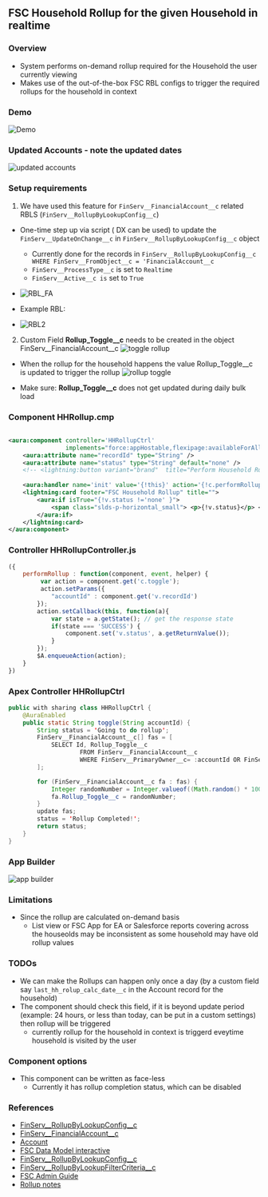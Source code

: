## FSC Household Rollup for the given Household in realtime

### Overview
- System performs on-demand rollup required for the Household the user currently viewing
- Makes use of the out-of-the-box FSC RBL configs to trigger the required rollups for the household in context 


 
### Demo
![Demo](img/HH-Rollup-2.gif)

### Updated Accounts - note the updated dates
![updated accounts](img/account-update-1.png)


### Setup requirements

1. We have used this feature for ```FinServ__FinancialAccount__c``` related RBLS (```FinServ__RollupByLookupConfig__c```)

- One-time step up via script ( DX can be used) to update the ```FinServ__UpdateOnChange__c``` in ```FinServ__RollupByLookupConfig__c``` object
    - Currently done for the records in ```FinServ__RollupByLookupConfig__c WHERE FinServ__FromObject__c = 'FinancialAccount__c```   
    - ```FinServ__ProcessType__c``` is set to ```Realtime```
    - ```FinServ__Active__c is``` set to ```True```

- ![RBL_FA](img/RBL-config-FA-1.png)

- Example RBL:
- ![RBL2](img/rbl-2.png)

2. Custom Field **Rollup_Toggle__c** needs to be created in the object FinServ__FinancialAccount__c
![toggle rollup](img/fa-field-rolluptoggle.png)


- When the rollup for the household happens the value Rollup_Toggle__c is updated to trigger the rollup 
![rollup toggle](img/toggled-values-1.png) 

- Make sure: **Rollup_Toggle__c** does not get updated during daily bulk load 

### Component  HHRollup.cmp

```xml

<aura:component controller='HHRollupCtrl'
                implements="force:appHostable,flexipage:availableForAllPageTypes,flexipage:availableForRecordHome,force:hasRecordId,forceCommunity:availableForAllPageTypes,force:lightningQuickAction" access="global" >
    <aura:attribute name="recordId" type="String" />
    <aura:attribute name="status" type="String" default="none" />
    <!-- <lightning:button variant="brand"  title="Perform Household Rollup "  label="Perform Household Rollup" onclick="{! c.performRollup }"/> -->
    
    <aura:handler name='init' value='{!this}' action='{!c.performRollup}' description = 'Performs Household Rollup' />
    <lightning:card footer="FSC Household Rollup" title="">
        <aura:if isTrue="{!v.status !='none' }">
            <span class="slds-p-horizontal_small"> <p>{!v.status}</p> </span>
        </aura:if>
    </lightning:card>
</aura:component>

```

### Controller HHRollupController.js

```js
({
	performRollup : function(component, event, helper) {
		 var action = component.get('c.toggle'); 
         action.setParams({
            "accountId" : component.get('v.recordId') 
        });
        action.setCallback(this, function(a){
            var state = a.getState(); // get the response state
            if(state === 'SUCCESS') {
                component.set('v.status', a.getReturnValue());
            }
        });
        $A.enqueueAction(action);
	}
})
```

### Apex Controller HHRollupCtrl

```java
public with sharing class HHRollupCtrl {
    @AuraEnabled
    public static String toggle(String accountId) {
        String status = 'Going to do rollup';
        FinServ__FinancialAccount__c[] fas = [
            SELECT Id, Rollup_Toggle__c
                    FROM FinServ__FinancialAccount__c
                    WHERE FinServ__PrimaryOwner__c= :accountId OR FinServ__JointOwner__c = :accountId
        ];

        for (FinServ__FinancialAccount__c fa : fas) {
            Integer randomNumber = Integer.valueof((Math.random() * 100000));
            fa.Rollup_Toggle__c = randomNumber;
        }
        update fas;
        status = 'Rollup Completed!';
        return status;
    }
}
```


### App Builder

![app builder](img/app-builder-2.png)

###  Limitations
- Since the rollup are calculated on-demand basis
    - List view or FSC App for EA or Salesforce reports covering across the houseolds may be inconsistent as some household may have old rollup values

 
### TODOs
- We can make the Rollups can happen only once a day (by a custom field say ```last_hh_rolup_calc_date__c``` in the Account record for the household)
- The component should check this field, if it is beyond update period (example: 24 hours, or less than today, can be put in a custom settings) then rollup will be triggered
    - currently rollup for the household in context  is triggerd eveytime household is visited by the user

### Component options
- This component can be written as face-less
    - Currently it has rollup completion status, which can be disabled

### References

- [FinServ__RollupByLookupConfig__c](https://mohan-chinnappan-n.github.io/sfdc/fs-cloud/csv-viewer_fsc.html?f=FinServ__RollupByLookupConfig__c)
- [FinServ__FinancialAccount__c](https://mohan-chinnappan-n.github.io/sfdc/fs-cloud/csv-viewer_fsc.html?f=FinServ__FinancialAccount__c)
- [Account](https://mohan-chinnappan-n.github.io/sfdc/fs-cloud/csv-viewer_fsc.html?f=Account)
- [FSC Data Model interactive](https://mohan-chinnappan-n.github.io/sfdc/fs-cloud/model-fsc-224.html)
- [FinServ__RollupByLookupConfig__c](https://mohan-chinnappan-n.github.io/sfdc/fs-cloud/csv-viewer_fsc.html?f=FinServ__RollupByLookupConfig__c)
- [FinServ__RollupByLookupFilterCriteria__c](https://mohan-chinnappan-n.github.io/sfdc/fs-cloud/csv-viewer_fsc.html?f=FinServ__RollupByLookupFilterCriteria__c)
- [FSC Admin Guide](https://developer.salesforce.com/docs/atlas.en-us.financial_services_cloud_admin_guide.meta/financial_services_cloud_admin_guide/fsc_admin.htm)
- [Rollup notes](https://mohan-chinnappan-n2.github.io/2020/fsc/rollup/rbl/fsc-rollup.html)
